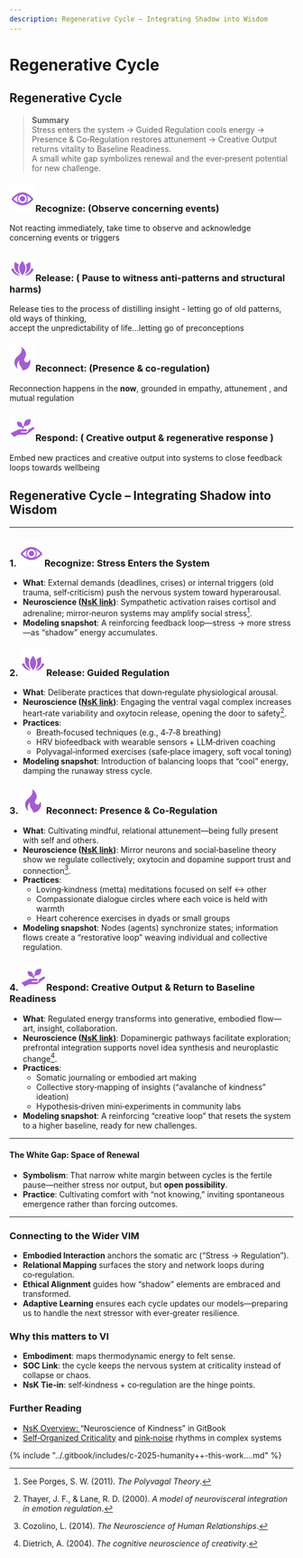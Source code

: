 ```yaml
---
description: Regenerative Cycle – Integrating Shadow into Wisdom
---
```


# Regenerative Cycle

## Regenerative Cycle

> **Summary**\
> Stress enters the system → Guided Regulation cools energy → Presence & Co‑Regulation restores attunement → Creative Output returns vitality to Baseline Readiness.\
> A small white gap symbolizes renewal and the ever‑present potential for new challenge.

### ![](<../.gitbook/assets/image (7).png>)Recognize: (Observe concerning events)

Not reacting immediately, take time to observe and acknowledge concerning events or triggers

### ![](<../.gitbook/assets/image (8).png>)Release:  ( Pause to witness anti-patterns and structural harms)

Release ties to the process of distilling insight - letting go of old patterns, old ways of thinking, \
accept the unpredictability of life...letting go of preconceptions

### ![](<../.gitbook/assets/image (9).png>)Reconnect: (Presence & co-regulation)

Reconnection happens in the **now**, grounded in empathy, attunement , and mutual regulation

### ![](<../.gitbook/assets/image (10).png>)Respond: ( Creative output &  regenerative response )

Embed new practices and creative output into systems to close feedback loops towards wellbeing

## Regenerative Cycle – Integrating Shadow into Wisdom

***

### 1. ![](<../.gitbook/assets/image (7).png>)Recognize:  Stress Enters the System

* **What**: External demands (deadlines, crises) or internal triggers (old trauma, self‑criticism) push the nervous system toward hyperarousal.
* **Neuroscience (**[**NsK link**](../foundations/nsk-overview.md)**)**: Sympathetic activation raises cortisol and adrenaline; mirror‑neuron systems may amplify social stress[^1].
* **Modeling snapshot**: A reinforcing feedback loop—stress → more stress—as “shadow” energy accumulates.

### 2. ![](<../.gitbook/assets/image (8).png>)Release: Guided Regulation

* **What**: Deliberate practices that down‑regulate physiological arousal.
* **Neuroscience (**[**NsK link**](../foundations/nsk-overview.md)**)**: Engaging the ventral vagal complex increases heart‑rate variability and oxytocin release, opening the door to safety[^2].
* **Practices**:
  * Breath‑focused techniques (e.g., 4‑7‑8 breathing)
  * HRV biofeedback with wearable sensors + LLM‑driven coaching
  * Polyvagal‑informed exercises (safe‑place imagery, soft vocal toning)
* **Modeling snapshot**: Introduction of balancing loops that “cool” energy, damping the runaway stress cycle.

### 3. ![](<../.gitbook/assets/image (9).png>)Reconnect: Presence & Co‑Regulation

* **What**: Cultivating mindful, relational attunement—being fully present with self and others.
* **Neuroscience (**[**NsK link**](../foundations/nsk-overview.md)**)**: Mirror neurons and social‑baseline theory show we regulate collectively; oxytocin and dopamine support trust and connection[^3].
* **Practices**:
  * Loving‑kindness (metta) meditations focused on self ↔ other
  * Compassionate dialogue circles where each voice is held with warmth
  * Heart coherence exercises in dyads or small groups
* **Modeling snapshot**: Nodes (agents) synchronize states; information flows create a “restorative loop” weaving individual and collective regulation.

### 4. ![](<../.gitbook/assets/image (10).png>)Respond: Creative Output & Return to Baseline Readiness

* **What**: Regulated energy transforms into generative, embodied flow—art, insight, collaboration.
* **Neuroscience (**[**NsK link)**](../foundations/nsk-overview.md): Dopaminergic pathways facilitate exploration; prefrontal integration supports novel idea synthesis and neuroplastic change[^4].
* **Practices**:
  * Somatic journaling or embodied art making
  * Collective story‑mapping of insights (“avalanche of kindness” ideation)
  * Hypothesis‑driven mini‑experiments in community labs
* **Modeling snapshot**: A reinforcing “creative loop” that resets the system to a higher baseline, ready for new challenges.

***

#### The White Gap: Space of Renewal

* **Symbolism**: That narrow white margin between cycles is the fertile pause—neither stress nor output, but **open possibility**.
* **Practice**: Cultivating comfort with “not knowing,” inviting spontaneous emergence rather than forcing outcomes.

***

### Connecting to the Wider VIM

* **Embodied Interaction** anchors the somatic arc (“Stress → Regulation”).
* **Relational Mapping** surfaces the story and network loops during co‑regulation.
* **Ethical Alignment** guides how “shadow” elements are embraced and transformed.
* **Adaptive Learning** ensures each cycle updates our models—preparing us to handle the next stressor with ever‑greater resilience.

### Why this matters to VI

* **Embodiment**: maps thermodynamic energy to felt sense.
* **SOC Link**: the cycle keeps the nervous system at criticality instead of collapse or chaos.
* **NsK Tie‑in**: self‑kindness + co‑regulation are the hinge points.

### Further Reading

* [NsK Overview: ](../foundations/nsk-overview.md)“Neuroscience of Kindness” in GitBook
* [Self‑Organized Criticality](../foundations/soc-basics/) and [pink‑noise](../foundations/soc-basics/pink-noise.md) rhythms in complex systems



{% include "../.gitbook/includes/c-2025-humanity++-this-work....md" %}

[^1]: See Porges, S. W. (2011). _The Polyvagal Theory_.

[^2]: Thayer, J. F., & Lane, R. D. (2000). _A model of neurovisceral integration in emotion regulation_.

[^3]: Cozolino, L. (2014). _The Neuroscience of Human Relationships_.

[^4]: Dietrich, A. (2004). _The cognitive neuroscience of creativity_.
